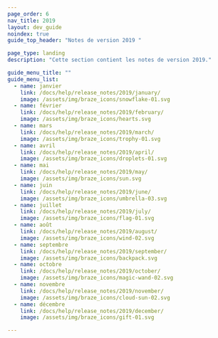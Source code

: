 ```yaml
---
page_order: 6
nav_title: 2019
layout: dev_guide
noindex: true
guide_top_header: "Notes de version 2019 "

page_type: landing
description: "Cette section contient les notes de version 2019."

guide_menu_title: ""
guide_menu_list:
  - name: janvier
    link: /docs/help/release_notes/2019/january/
    image: /assets/img/braze_icons/snowflake-01.svg
  - name: février
    link: /docs/help/release_notes/2019/february/
    image: /assets/img/braze_icons/hearts.svg
  - name: mars
    link: /docs/help/release_notes/2019/march/
    image: /assets/img/braze_icons/trophy-01.svg
  - name: avril
    link: /docs/help/release_notes/2019/april/
    image: /assets/img/braze_icons/droplets-01.svg
  - name: mai
    link: /docs/help/release_notes/2019/may/
    image: /assets/img/braze_icons/sun.svg
  - name: juin
    link: /docs/help/release_notes/2019/june/
    image: /assets/img/braze_icons/umbrella-03.svg
  - name: juillet
    link: /docs/help/release_notes/2019/july/
    image: /assets/img/braze_icons/flag-01.svg
  - name: août
    link: /docs/help/release_notes/2019/august/
    image: /assets/img/braze_icons/wind-02.svg
  - name: septembre
    link: /docs/help/release_notes/2019/september/
    image: /assets/img/braze_icons/backpack.svg
  - name: octobre
    link: /docs/help/release_notes/2019/october/
    image: /assets/img/braze_icons/magic-wand-02.svg
  - name: novembre
    link: /docs/help/release_notes/2019/november/
    image: /assets/img/braze_icons/cloud-sun-02.svg
  - name: décembre
    link: /docs/help/release_notes/2019/december/
    image: /assets/img/braze_icons/gift-01.svg

---
```

